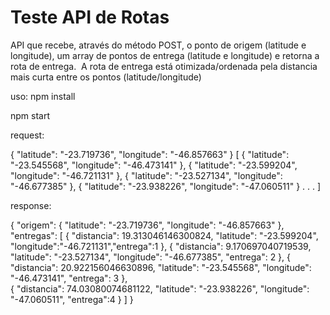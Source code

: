 # Teste API de Rotas

API que recebe, através do método POST, o ponto de origem (latitude e longitude), um array de pontos de entrega (latitude e longitude) e retorna a rota de entrega. 
A rota de entrega está otimizada/ordenada pela distancia mais curta entre os pontos (latitude/longitude)

uso:
npm install

npm start

request:

<Origem>
  {
    "latitude": "-23.719736",
    "longitude": "-46.857663" 
  }

<Destinos>
  [
    { "latitude": "-23.545568", "longitude": "-46.473141" },
    { "latitude": "-23.599204", "longitude": "-46.721131" },
    { "latitude": "-23.527134", "longitude": "-46.677385" },
    { "latitude": "-23.938226", "longitude": "-47.060511" }
    .
    .
    .
  ]

  response:

  {
    "origem": {
                "latitude": "-23.719736",
                "longitude": "-46.857663" 
              },
    "entregas": [
                   {
                      "distancia": 19.313046146300824,
                      "latitude": "-23.599204",
                      "longitude":"-46.721131","entrega":1
                    },
                   {
                      "distancia": 9.170697040719539,
                      "latitude": "-23.527134",
                      "longitude": "-46.677385",
                      "entrega": 2
                    },
                   {
                      "distancia": 20.922156046630896,
                      "latitude": "-23.545568",
                      "longitude": "-46.473141",
                      "entrega": 3
                    },                
                   {
                      "distancia": 74.03080074681122,
                      "latitude": "-23.938226",
                      "longitude": "-47.060511",
                      "entrega":4
                    }
                ]
            }
